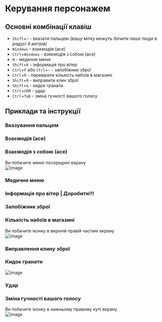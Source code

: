 # Керування персонажем
## Основні комбінації клавіш
- `Shift`+`~` - вказати пальцем *(вашу мітку можуть бачити лише люди в радусі 4 метрів)*
- `Windows` - взаємодія (асе)
- `Ctrl`+`Windows` - взяємодія з собою (асе)
- `H` - медичне меню
- `Shift`+`K` - інформація про вітер
- `Ctrl`+`F` або `Ctrl`+`~` - запобіжник зброї
- `Ctrl`+`R` - перевірити кількість набоїв в магазині
- `Shift`+`R` - виправити клин зброї
- `Shift`+`G` - кидок гранати
- `Ctrl`+`СКМ` - удар
- `Ctrl`+`Tab` - зміна гучності вашого голосу

## Приклади та інструкції
### Вказування пальцем
### Взаємодія (асе)
### Взаємодія з собою (асе)
Ви побачите меню посередині екрану  
![image](https://github.com/vsrJaguar/Materials/assets/144080908/c891e795-1d9d-43d8-bf9f-c216b77d2f64)

### Медичне меню
### Інформація про вітер | Доробити!!!
### Запобіжник зброї 
### Кількість набоїв в магазині
Ви побачите іконку в верхній правій частині екрану  
![image](https://github.com/vsrJaguar/Materials/assets/144080908/b7bc0809-d69f-4e8b-abba-b1cac3b810b9)

### Виправлення клину зброї
### Кидок гранати
![image](https://github.com/vsrJaguar/Materials/assets/144080908/c908c34f-2458-4b04-b8f1-4d0a462cb57c)

### Удар
### Зміна гучності вашого голосу
Ви побачите іконку в нижньому правому куті екрану  
![image](https://github.com/vsrJaguar/Materials/assets/144080908/2d42e73a-4f96-48ae-ba41-3e60f730ae81)

